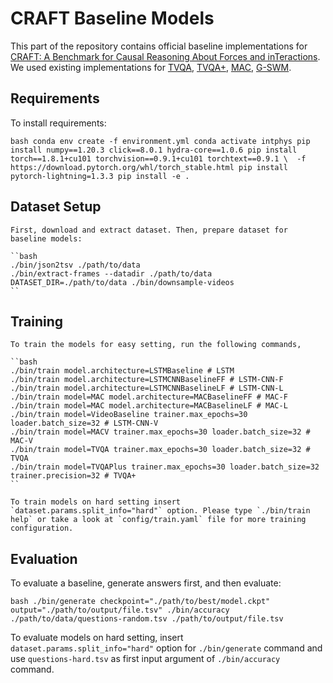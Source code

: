 # CRAFT Baseline Models

This part of the repository contains official baseline implementations for [CRAFT: A Benchmark for Causal Reasoning About Forces and inTeractions](https://sites.google.com/view/craft-benchmark). We used existing implementations for [TVQA](https://github.com/jayleicn/TVQA), [TVQA+](https://github.com/jayleicn/TVQAplus/), [MAC](https://github.com/rosinality/mac-network-pytorch), [G-SWM](https://github.com/zhixuan-lin/G-SWM).

## Requirements

To install requirements:

``bash
conda env create -f environment.yml
conda activate intphys
pip install numpy==1.20.3 click==8.0.1 hydra-core==1.0.6
pip install torch==1.8.1+cu101 torchvision==0.9.1+cu101 torchtext==0.9.1 \ 
    -f https://download.pytorch.org/whl/torch_stable.html
    pip install pytorch-lightning=1.3.3
    pip install -e .
    ``
    
## Dataset Setup
    
    First, download and extract dataset. Then, prepare dataset for baseline models:
    
    ``bash
    ./bin/json2tsv ./path/to/data
    ./bin/extract-frames --datadir ./path/to/data
    DATASET_DIR=./path/to/data ./bin/downsample-videos
    ``
    
## Training
    
    To train the models for easy setting, run the following commands,
    
    ``bash
    ./bin/train model.architecture=LSTMBaseline # LSTM 
    ./bin/train model.architecture=LSTMCNNBaselineFF # LSTM-CNN-F
    ./bin/train model.architecture=LSTMCNNBaselineLF # LSTM-CNN-L
    ./bin/train model=MAC model.architecture=MACBaselineFF # MAC-F
    ./bin/train model=MAC model.architecture=MACBaselineLF # MAC-L
    ./bin/train model=VideoBaseline trainer.max_epochs=30 loader.batch_size=32 # LSTM-CNN-V
    ./bin/train model=MACV trainer.max_epochs=30 loader.batch_size=32 # MAC-V
    ./bin/train model=TVQA trainer.max_epochs=30 loader.batch_size=32 # TVQA
    ./bin/train model=TVQAPlus trainer.max_epochs=30 loader.batch_size=32 trainer.precision=32 # TVQA+
    ``
    
    To train models on hard setting insert `dataset.params.split_info="hard"` option. Please type `./bin/train help` or take a look at `config/train.yaml` file for more training configuration.


## Evaluation

To evaluate a baseline, generate answers first, and then evaluate:

``bash
./bin/generate checkpoint="./path/to/best/model.ckpt" output="./path/to/output/file.tsv"
./bin/accuracy ./path/to/data/questions-random.tsv ./path/to/output/file.tsv
``

To evaluate models on hard setting, insert `dataset.params.split_info="hard"` option for `./bin/generate` command and use `questions-hard.tsv` as first input argument of `./bin/accuracy` command.

